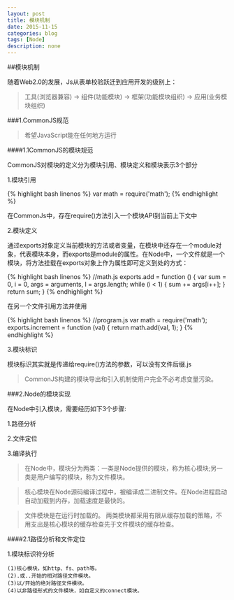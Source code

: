 ```yaml
---
layout: post
title: 模块机制
date: 2015-11-15
categories: blog
tags: [Node]
description: none
---
```


##模块机制

随着Web2.0的发展，Js从表单校验跃迁到应用开发的级别上：

>工具(浏览器兼容) -> 组件(功能模块) -> 框架(功能模块组织) -> 应用(业务模块组织)

###1.CommonJS规范

>希望JavaScript能在任何地方运行

####1.1CommonJS的模块规范

CommonJS对模块的定义分为模块引用、模块定义和模块表示3个部分

1.模块引用

{% highlight bash linenos %}
var math = require('math');
{% endhighlight %}

在CommonJs中，存在require()方法引入一个模块API到当前上下文中

2.模块定义

通过exports对象定义当前模块的方法或者变量，在模块中还存在一个module对象，代表模块本身，而exports是module的属性。在Node中，一个文件就是一个模块，将方法挂载在exports对象上作为属性即可定义到处的方式：

{% highlight bash linenos %}
//math.js
exports.add = function () {
    var sum = 0, i = 0,
        args = arguments,
        l = args.length;
    while (i < 1) {
        sum += args[i++];
    }
    return sum;
}
{% endhighlight %}

在另一个文件引用方法并使用

{% highlight bash linenos %}
//program.js
var math = require('math');
exports.increment = function (val) {
    return math.add(val, 1);
}
{% endhighlight %}

3.模块标识

模块标识其实就是传递给require()方法的参数，可以没有文件后缀.js

>CommonJS构建的模块导出和引入机制使用户完全不必考虑变量污染。

###2.Node的模块实现

在Node中引入模块，需要经历如下3个步骤:

1.路径分析

2.文件定位

3.编译执行

>在Node中，模块分为两类：一类是Node提供的模块，称为核心模块;另一类是用户编写的模块，称为文件模块。

>核心模块在Node源码编译过程中，被编译成二进制文件。在Node进程启动自动加载到内存，加载速度是最快的。

>文件模块是在运行时加载的。
两类模块都采用有限从缓存加载的策略，不用支出是核心模块的缓存检查先于文件模块的缓存检查。

####2.1路径分析和文件定位

1.模块标识符分析

    (1)核心模块，如http、fs、path等。
    (2).或..开始的相对路径文件模块。
    (3)以/开始的绝对路径文件模块。
    (4)以非路径形式的文件模块，如自定义的connect模块。